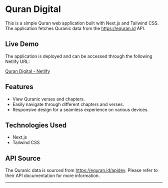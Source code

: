 # Quran Digital

This is a simple Quran web application built with Next.js and Tailwind CSS. The application fetches Quranic data from the https://equran.id API.

## Live Demo

The application is deployed and can be accessed through the following Netlify URL:

[Quran Digital - Netlify](https://quran-digital.netlify.app/)

## Features

- View Quranic verses and chapters.
- Easily navigate through different chapters and verses.
- Responsive design for a seamless experience on various devices.

## Technologies Used

- Next.js
- Tailwind CSS

## API Source

The Quranic data is sourced from https://equran.id/apidev. Please refer to their API documentation for more information.

---
